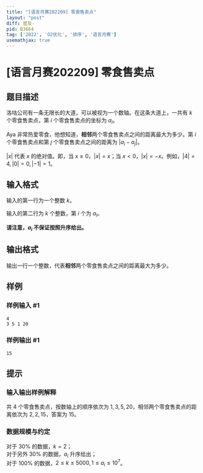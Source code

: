```yaml
---
title: "[语言月赛202209] 零食售卖点"
layout: "post"
diff: 普及-
pid: B3664
tag: ['2022', 'O2优化', '排序', '语言月赛']
usemathjax: true
---
```


# [语言月赛202209] 零食售卖点
## 题目描述

洛咕公司有一条无限长的大道，可以被视为一个数轴。在这条大道上，一共有 $k$ 个零食售卖点，第 $i$ 个零食售卖点的坐标为 $a_i$。

Aya 非常热爱零食，他想知道，**相邻**两个零食售卖点之间的距离最大为多少。第 $i$ 个零食售卖点和第 $j$ 个零食售卖点之间的距离为 $|a_i-a_j|$。

$|x|$ 代表 $x$ 的绝对值。即，当 $x\ge0$，$|x|=x$；当 $x<0$，$|x|=-x$。例如，$|4|=4,|0|=0,|-1|=1$。
## 输入格式

输入的第一行为一个整数 $k$。

输入的第二行为 $k$ 个整数，第 $i$ 个为 $a_i$。

**请注意，$a_i$ 不保证按照升序给出。**
## 输出格式

输出一行一个整数，代表**相邻**两个零食售卖点之间的距离最大为多少。
## 样例

### 样例输入 #1
```
4
3 5 1 20
```
### 样例输出 #1
```
15
```
## 提示

### 输入输出样例解释

共 $4$ 个零食售卖点，按数轴上的顺序依次为 $1,3,5,20$，相邻两个零食售卖点的距离依次为 $2,2,15$，答案为 $15$。

### 数据规模与约定

对于 $30\%$ 的数据，$k=2$；  
对于另外 $30\%$ 的数据，$a_i$ 升序给出；  
对于 $100\%$ 的数据，$2 \le k \le 5000, 1 \le a_i \le 10^7$。
